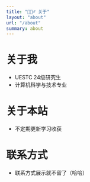 ```yaml
---
title: "🙋🏻‍♂️ 关于"
layout: "about"
url: "/about"
summary: about
---
```


# 关于我
- UESTC 24级研究生
- 计算机科学与技术专业

# 关于本站
- 不定期更新学习收获

# 联系方式
- 联系方式展示就不留了（哈哈）
